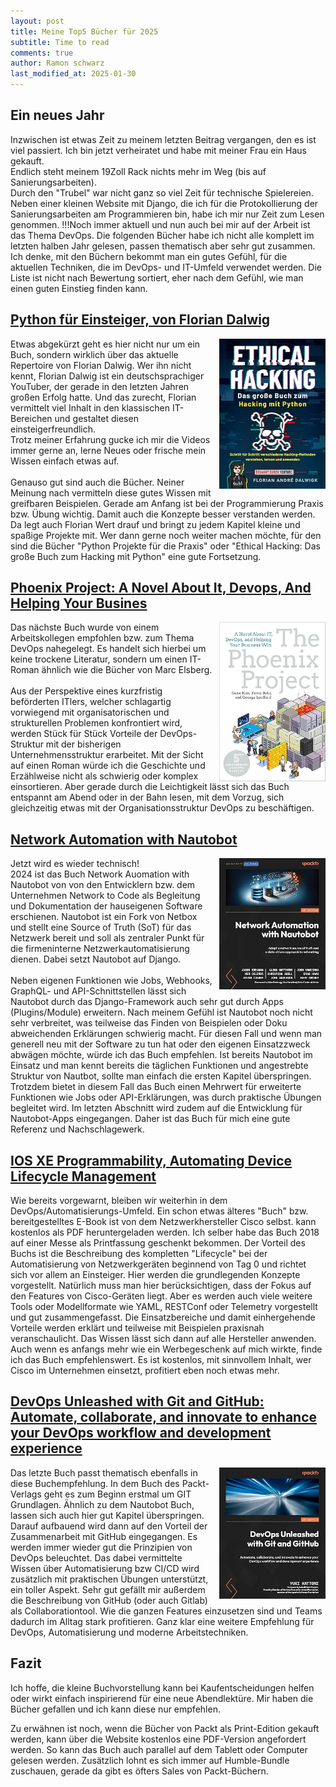 ```yaml
---
layout: post
title: Meine Top5 Bücher für 2025
subtitle: Time to read
comments: true
author: Ramon schwarz
last_modified_at: 2025-01-30
---
```


<style>
  .bild-text {
    align-items: center;
  }
  .bild-text img {
    margin-left: 10px;
    width: 170px;
   float: right;
  }
</style>

## Ein neues Jahr

Inzwischen ist etwas Zeit zu meinem letzten Beitrag vergangen, den es ist viel passiert. Ich bin jetzt verheiratet und habe mit meiner Frau ein Haus gekauft. <br>
Endlich steht meinem 19Zoll Rack nichts mehr im Weg (bis auf Sanierungsarbeiten). <br>
Durch den "Trubel" war nicht ganz so viel Zeit für technische Spielereien. Neben einer kleinen Website mit Django, die ich für die Protokollierung der Sanierungsarbeiten am Programmieren bin, habe ich mir nur Zeit zum Lesen genommen. !!!Noch immer aktuell und nun auch bei mir auf der Arbeit ist das Thema DevOps. Die folgenden Bücher habe ich nicht alle komplett im letzten halben Jahr gelesen, passen thematisch aber sehr gut zusammen. Ich denke, mit den Büchern bekommt man ein gutes Gefühl, für die aktuellen Techniken, die im DevOps- und IT-Umfeld verwendet werden. Die Liste ist nicht nach Bewertung sortiert, eher nach dem Gefühl, wie man einen guten Einstieg finden kann.

## [Python für Einsteiger, von Florian Dalwig](https://www.amazon.de/Ethical-Hacking-verschiedene-Methoden-verstehen/dp/3969673305/ref=sr_1_2?crid=3Q03RNRE8XC9X&dib=eyJ2IjoiMSJ9.E8NvHasIhUZn5BEnUinoABSytF6cdDpkVRlvJv-kUq3on4iat84WYzbba6s9MMs5Ar278HWaJb7V27yLen6X49VsGUHZVsIDjMh4GdR_9CplZwSLgMDoy91qIWVdj_-J4J-u0wbjfnookW7SXOHCDuh9sKeOJfkA9aW8B0iraPs0BxUMsjYXf9AKyfQTjzpcAqyX_HvpAMqtYD5_4RrEUf9o9ejSmXvH3Q4YPI_GsNM.iwn4OD4sC_XUUqbHOdMmpsnpiergwrFoBcKS_8I3N98&dib_tag=se&keywords=florian+dalwigk&qid=1739476033&sprefix=Florian+Dalwig%2Caps%2C75&sr=8-2)

<div class="bild-text">
  <img src="/assets/img/top5_books/pythonfuerEinsteiger.jpg" alt="Python für Einstieger">
  <p>
Etwas abgekürzt geht es hier nicht nur um ein Buch, sondern wirklich über das aktuelle Repertoire von Florian Dalwig.
Wer ihn nicht kennt, Florian Dalwig ist ein deutschsprachiger YouTuber, der gerade in den letzten Jahren großen Erfolg hatte. Und das zurecht, Florian vermittelt viel Inhalt in den klassischen IT-Bereichen und gestaltet diesen einsteigerfreundlich. <br>
Trotz meiner Erfahrung gucke ich mir die Videos immer gerne an, lerne Neues oder frische mein Wissen einfach etwas auf. <br> <br>
Genauso gut sind auch die Bücher.
Neiner Meinung nach vermitteln diese gutes Wissen mit greifbaren Beispielen. 
Gerade am Anfang ist bei der Programmierung Praxis bzw. Übung wichtig. Damit auch die Konzepte besser verstanden werden. Da legt auch Florian Wert drauf und bringt zu jedem Kapitel kleine und spaßige Projekte mit. Wer dann gerne noch weiter machen möchte, für den sind die Bücher 
"Python Projekte für die Praxis" oder "Ethical Hacking: Das große Buch zum Hacking mit Python" eine gute Fortsetzung.
</p>
</div>

## [Phoenix Project: A Novel About It, Devops, And Helping Your Busines](https://www.amazon.de/Phoenix-Project-DevOps-Helping-Business/dp/1942788290/ref=sr_1_1?__mk_de_DE=%C3%85M%C3%85%C5%BD%C3%95%C3%91&crid=1O4TABQOTV1Q2&dib=eyJ2IjoiMSJ9.8WChqdAHdVUl2FcxLrNvsMXi4ddWIyZ9WuK-Sj1biST4xcwuU7wayVk_rfNz5BTTBHU54HKacMKtrHtiT57rUpKNjTrnuSiU6w37CePcwBbHqdnRZh4mDyt_i30rWbaxwA9Mtf5VfS5Fi0VB1-1tYnyxnypftm8mrHsVSyTcbu2n5Vb56IUpSi-RxIesaNaG5IC62V6XCZRb7E8DbQ5mFSK3j_BZQIHIpmkmf9D2Yk4.4AZjWitxOovADxEGxDoP3Q1xkrWIVTHtGEhUq2xtXsY&dib_tag=se&keywords=phoenix+project&qid=1739476128&sprefix=phoenixprojekt%2Caps%2C86&sr=8-1)

<div class="bild-text">
  <img src="/assets/img/top5_books/phoenix-project.jpg" alt="Phoenix Project">
  <p>
Das nächste Buch wurde von einem Arbeitskollegen empfohlen bzw. zum Thema DevOps nahegelegt. 
Es handelt sich hierbei um keine trockene Literatur, sondern um einen IT-Roman ähnlich wie die Bücher von Marc Elsberg. <br> <br>
Aus der Perspektive eines kurzfristig beförderten ITlers, welcher schlagartig vorwiegend mit organisatorischen und strukturellen Problemen konfrontiert wird, werden Stück für Stück Vorteile der DevOps-Struktur mit der bisherigen Unternehmensstruktur erarbeitet. Mit der Sicht auf einen Roman würde ich die Geschichte und Erzählweise nicht als schwierig oder komplex einsortieren. Aber gerade durch die Leichtigkeit lässt sich das Buch entspannt am Abend oder in der Bahn lesen, mit dem Vorzug, sich gleichzeitig etwas mit der Organisationsstruktur DevOps zu beschäftigen.
 </p>
</div>

## [Network Automation with Nautobot](https://www.amazon.de/Network-Automation-Nautobot-data-driven-networking/dp/1837637865/ref=sr_1_1?__mk_de_DE=%C3%85M%C3%85%C5%BD%C3%95%C3%91&crid=14LLNKKTHJGB2&dib=eyJ2IjoiMSJ9.nz7MjOMO_6RRpw4JajU3VZ7QJjKXeU1v6jYxBLBg3bVQGmvoA8vtOXQvZsWUPyDcTKNM6dQrmBe-2TkG1OdwDTuiXuzj4sIB5o6Jrpy_0_QKYcJ8124oculnObWO3eCLI8XfDaWVmu4RikTc01Uc2Zq3aXuJj1weNGjeWEbeOGI-2ZiRrcoAJt9v3-UDDGhPCFl2Qxp98zwGI2IYUvbtZquKPev1D9yjyimLAJgxi3A.9pBdARwhDosYMreTt84V24YIxqMWOBdI33IdiCnEfOM&dib_tag=se&keywords=Network+Automation+with+Nautobot&qid=1739478051&sprefix=network+automation+with+nautobot%2Caps%2C130&sr=8-1)

<div class="bild-text">
  <img src="/assets/img/top5_books/Nautobot.jpg" alt="Network Automation with Nautobot">
  <p>
Jetzt wird es wieder technisch!<br>
2024 ist das Buch Network Auomation with Nautobot von von den Entwicklern bzw. dem Unternehmen Network to Code als Begleitung und Dokumentation der hauseigenen Software erschienen. 
Nautobot ist ein Fork von Netbox und stellt eine Source of Truth (SoT) für das Netzwerk bereit und soll als zentraler Punkt für die firmeninterne Netzwerkautomatisierung dienen. Dabei setzt Nautobot auf Django. <br> <br>
Neben eigenen Funktionen wie Jobs, Webhooks, GraphQL- und API-Schnittstellen lässt sich Nautobot durch das Django-Framework auch sehr gut durch Apps (Plugins/Module) erweitern. Nach meinem Gefühl ist Nautobot noch nicht sehr verbreitet, was teilweise das Finden von Beispielen oder Doku abweichenden Erklärungen schwierig macht. Für diesen Fall und wenn man generell neu mit der Software zu tun hat oder den eigenen Einsatzzweck abwägen möchte, würde ich das Buch empfehlen. Ist bereits Nautobot im Einsatz und man kennt bereits die täglichen Funktionen und angestrebte Struktur von Nautbot, sollte man einfach die ersten Kapitel überspringen. Trotzdem bietet in diesem Fall das Buch einen Mehrwert für erweiterte Funktionen wie Jobs oder API-Erklärungen, was durch praktische Übungen begleitet wird. 
Im letzten Abschnitt wird zudem auf die Entwicklung für Nautobot-Apps eingegangen. 
Daher ist das Buch für mich eine gute Referenz und Nachschlagewerk.
</p>
</div>

## [IOS XE Programmability, Automating Device Lifecycle Management](https://www.cisco.com/c/dam/en/us/products/collateral/enterprise-networks/nb-06-ios-xe-prog-ebook-cte-en.pdf)

Wie bereits vorgewarnt, bleiben wir weiterhin in dem DevOps/Automatisierungs-Umfeld. Ein schon etwas älteres "Buch" bzw. bereitgestelltes E-Book ist von dem Netzwerkhersteller Cisco selbst.  kann kostenlos als PDF heruntergeladen werden. Ich selber habe das Buch 2018 auf einer Messe als Printfassung geschenkt bekommen. Der Vorteil des Buchs ist die Beschreibung des kompletten "Lifecycle" bei der Automatisierung von Netzwerkgeräten beginnend von Tag 0 und richtet sich vor allem an Einsteiger. Hier werden die grundlegenden Konzepte vorgestellt. Natürlich muss man hier berücksichtigen, dass der Fokus auf den Features von Cisco-Geräten liegt. Aber es werden auch viele weitere Tools oder Modellformate wie YAML, RESTConf oder Telemetry vorgestellt und gut zusammengefasst. Die Einsatzbereiche und damit einhergehende Vorteile werden erklärt und teilweise mit Beispielen praxisnah veranschaulicht. Das Wissen lässt sich dann auf alle Hersteller anwenden. Auch wenn es anfangs mehr wie ein Werbegeschenk auf mich wirkte, finde ich das Buch empfehlenswert. Es ist kostenlos, mit sinnvollem Inhalt, wer Cisco im Unternehmen einsetzt, profitiert eben noch etwas mehr.

## [DevOps Unleashed with Git and GitHub: Automate, collaborate, and innovate to enhance your DevOps workflow and development experience](https://www.amazon.de/DevOps-Unleashed-Git-GitHub-collaborate-ebook/dp/B0CW189SNZ/ref=sr_1_1?__mk_de_DE=%C3%85M%C3%85%C5%BD%C3%95%C3%91&crid=1JVPWLW2O7BQR&dib=eyJ2IjoiMSJ9.Pyx_LRn8u_kyirTqmCb63hTo9ZFGfQAZTcAAxSafVsC_M-1ptNl3nVIYZ6_uFx2ijHZ-6HXwchUqP5Sy3bRircAnkn3Xk1ZmZpg8fTnDviBplEBjPzLTkXiZZNen7vi52aX0tMoagzWnvh5voMQXynpErgdvLYSgGM1e-w4Ms6Im0iz4Nc-tgOUmppaUmUmHqW1bUAvjU2aNVnYuuzasbc-3WqXIFPkQtUcqlsukCNA.QvBEMyqRPz5sRnmkGRczznTs9TxNowrHi7PdQvV6h2w&dib_tag=se&keywords=Git+unleashed+with+github&qid=1739477974&sprefix=git+unleashed+with+github%2Caps%2C94&sr=8-1)
<div class="bild-text">
  <img src="/assets/img/top5_books/DevOps.jpg" alt="DevOps Unleashed with Git and Githubd">
  <p>
Das letzte Buch passt thematisch ebenfalls in diese Buchempfehlung. In dem Buch des Packt-Verlags geht es zum Beginn erstmal um GIT Grundlagen. Ähnlich zu dem Nautobot Buch, lassen sich auch hier gut Kapitel überspringen. Darauf aufbauend wird dann auf den Vorteil der Zusammenarbeit mit GitHub eingegangen. Es werden immer wieder gut die Prinzipien von DevOps beleuchtet. Das dabei vermittelte Wissen über Automatisierung bzw CI/CD wird zusätzlich mit praktischen Übungen unterstützt, ein toller Aspekt. Sehr gut gefällt mir außerdem die Beschreibung von GitHub (oder auch Gitlab) als Collaborationtool. Wie die ganzen Features einzusetzen sind und Teams dadurch im Alltag stark profitieren. Ganz klar eine weitere Empfehlung für DevOps, Automatisierung und moderne Arbeitstechniken.
</p>
</div>

## Fazit
Ich hoffe, die kleine Buchvorstellung kann bei Kaufentscheidungen helfen oder wirkt einfach inspirierend für eine neue Abendlektüre. Mir haben die Bücher gefallen und ich kann diese nur empfehlen.

Zu erwähnen ist noch, wenn die Bücher von Packt als Print-Edition gekauft werden, kann über die Website kostenlos eine PDF-Version angefordert werden. So kann das Buch auch parallel auf dem Tablett oder Computer gelesen werden. Zusätzlich lohnt es sich immer auf Humble-Bundle zuschauen, gerade da gibt es öfters Sales von Packt-Büchern.